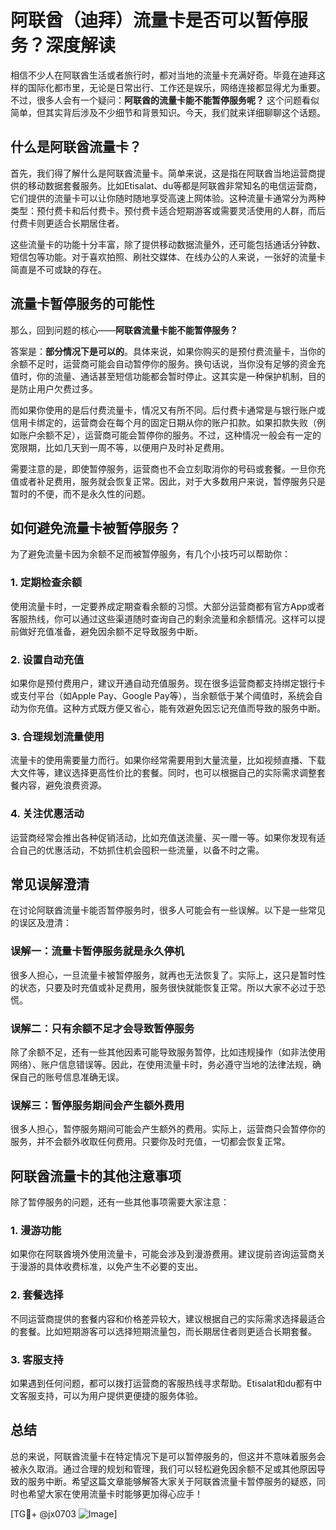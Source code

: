 # 阿联酋（迪拜）流量卡是否可以暂停服务？深度解读

相信不少人在阿联酋生活或者旅行时，都对当地的流量卡充满好奇。毕竟在迪拜这样的国际化都市里，无论是日常出行、工作还是娱乐，网络连接都显得尤为重要。不过，很多人会有一个疑问：**阿联酋的流量卡能不能暂停服务呢？** 这个问题看似简单，但其实背后涉及不少细节和背景知识。今天，我们就来详细聊聊这个话题。

## 什么是阿联酋流量卡？

首先，我们得了解什么是阿联酋流量卡。简单来说，这是指在阿联酋当地运营商提供的移动数据套餐服务。比如Etisalat、du等都是阿联酋非常知名的电信运营商，它们提供的流量卡可以让你随时随地享受高速上网体验。这种流量卡通常分为两种类型：预付费卡和后付费卡。预付费卡适合短期游客或需要灵活使用的人群，而后付费卡则更适合长期居住者。

这些流量卡的功能十分丰富，除了提供移动数据流量外，还可能包括通话分钟数、短信包等功能。对于喜欢拍照、刷社交媒体、在线办公的人来说，一张好的流量卡简直是不可或缺的存在。

## 流量卡暂停服务的可能性

那么，回到问题的核心——**阿联酋流量卡能不能暂停服务？**

答案是：**部分情况下是可以的**。具体来说，如果你购买的是预付费流量卡，当你的余额不足时，运营商可能会自动暂停你的服务。换句话说，当你没有足够的资金充值时，你的流量、通话甚至短信功能都会暂时停止。这其实是一种保护机制，目的是防止用户欠费过多。

而如果你使用的是后付费流量卡，情况又有所不同。后付费卡通常是与银行账户或信用卡绑定的，运营商会在每个月的固定日期从你的账户扣款。如果扣款失败（例如账户余额不足），运营商可能会暂停你的服务。不过，这种情况一般会有一定的宽限期，比如几天到一周不等，以便用户及时补足费用。

需要注意的是，即使暂停服务，运营商也不会立刻取消你的号码或套餐。一旦你充值或者补足费用，服务就会恢复正常。因此，对于大多数用户来说，暂停服务只是暂时的不便，而不是永久性的问题。

## 如何避免流量卡被暂停服务？

为了避免流量卡因为余额不足而被暂停服务，有几个小技巧可以帮助你：

### 1. **定期检查余额**
   使用流量卡时，一定要养成定期查看余额的习惯。大部分运营商都有官方App或者客服热线，你可以通过这些渠道随时查询自己的剩余流量和余额情况。这样可以提前做好充值准备，避免因余额不足导致服务中断。

### 2. **设置自动充值**
   如果你是预付费用户，建议开通自动充值服务。现在很多运营商都支持绑定银行卡或支付平台（如Apple Pay、Google Pay等），当余额低于某个阈值时，系统会自动为你充值。这种方式既方便又省心，能有效避免因忘记充值而导致的服务中断。

### 3. **合理规划流量使用**
   流量卡的使用需要量力而行。如果你经常需要用到大量流量，比如视频直播、下载大文件等，建议选择更高性价比的套餐。同时，也可以根据自己的实际需求调整套餐内容，避免浪费资源。

### 4. **关注优惠活动**
   运营商经常会推出各种促销活动，比如充值送流量、买一赠一等。如果你发现有适合自己的优惠活动，不妨抓住机会囤积一些流量，以备不时之需。

## 常见误解澄清

在讨论阿联酋流量卡能否暂停服务时，很多人可能会有一些误解。以下是一些常见的误区及澄清：

### 误解一：流量卡暂停服务就是永久停机
   很多人担心，一旦流量卡被暂停服务，就再也无法恢复了。实际上，这只是暂时性的状态，只要及时充值或补足费用，服务很快就能恢复正常。所以大家不必过于恐慌。

### 误解二：只有余额不足才会导致暂停服务
   除了余额不足，还有一些其他因素可能导致服务暂停，比如违规操作（如非法使用网络）、账户信息错误等。因此，在使用流量卡时，务必遵守当地的法律法规，确保自己的账号信息准确无误。

### 误解三：暂停服务期间会产生额外费用
   很多人担心，暂停服务期间可能会产生额外的费用。实际上，运营商只会暂停你的服务，并不会额外收取任何费用。只要你及时充值，一切都会恢复正常。

## 阿联酋流量卡的其他注意事项

除了暂停服务的问题，还有一些其他事项需要大家注意：

### 1. **漫游功能**
   如果你在阿联酋境外使用流量卡，可能会涉及到漫游费用。建议提前咨询运营商关于漫游的具体收费标准，以免产生不必要的支出。

### 2. **套餐选择**
   不同运营商提供的套餐内容和价格差异较大，建议根据自己的实际需求选择最适合的套餐。比如短期游客可以选择短期流量包，而长期居住者则更适合长期套餐。

### 3. **客服支持**
   如果遇到任何问题，都可以拨打运营商的客服热线寻求帮助。Etisalat和du都有中文客服支持，可以为用户提供更便捷的服务体验。

## 总结

总的来说，阿联酋流量卡在特定情况下是可以暂停服务的，但这并不意味着服务会被永久取消。通过合理的规划和管理，我们可以轻松避免因余额不足或其他原因导致的服务中断。希望这篇文章能够解答大家关于阿联酋流量卡暂停服务的疑惑，同时也希望大家在使用流量卡时能够更加得心应手！

[TG💪+ @jx0703 ![Image](https://github.com/user-attachments/assets/dbca1d08-cadb-493c-b0ec-ad6f7a83f270)]